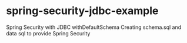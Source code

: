 # spring-security-jdbc-example

Spring Security with JDBC 
        withDefaultSchema
        Creating schema.sql and data sql to provide Spring Security 
